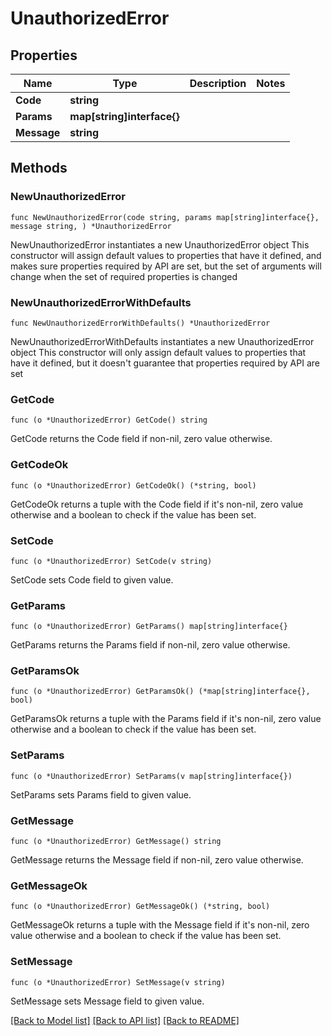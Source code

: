 # UnauthorizedError

## Properties

Name | Type | Description | Notes
------------ | ------------- | ------------- | -------------
**Code** | **string** |  | 
**Params** | **map[string]interface{}** |  | 
**Message** | **string** |  | 

## Methods

### NewUnauthorizedError

`func NewUnauthorizedError(code string, params map[string]interface{}, message string, ) *UnauthorizedError`

NewUnauthorizedError instantiates a new UnauthorizedError object
This constructor will assign default values to properties that have it defined,
and makes sure properties required by API are set, but the set of arguments
will change when the set of required properties is changed

### NewUnauthorizedErrorWithDefaults

`func NewUnauthorizedErrorWithDefaults() *UnauthorizedError`

NewUnauthorizedErrorWithDefaults instantiates a new UnauthorizedError object
This constructor will only assign default values to properties that have it defined,
but it doesn't guarantee that properties required by API are set

### GetCode

`func (o *UnauthorizedError) GetCode() string`

GetCode returns the Code field if non-nil, zero value otherwise.

### GetCodeOk

`func (o *UnauthorizedError) GetCodeOk() (*string, bool)`

GetCodeOk returns a tuple with the Code field if it's non-nil, zero value otherwise
and a boolean to check if the value has been set.

### SetCode

`func (o *UnauthorizedError) SetCode(v string)`

SetCode sets Code field to given value.


### GetParams

`func (o *UnauthorizedError) GetParams() map[string]interface{}`

GetParams returns the Params field if non-nil, zero value otherwise.

### GetParamsOk

`func (o *UnauthorizedError) GetParamsOk() (*map[string]interface{}, bool)`

GetParamsOk returns a tuple with the Params field if it's non-nil, zero value otherwise
and a boolean to check if the value has been set.

### SetParams

`func (o *UnauthorizedError) SetParams(v map[string]interface{})`

SetParams sets Params field to given value.


### GetMessage

`func (o *UnauthorizedError) GetMessage() string`

GetMessage returns the Message field if non-nil, zero value otherwise.

### GetMessageOk

`func (o *UnauthorizedError) GetMessageOk() (*string, bool)`

GetMessageOk returns a tuple with the Message field if it's non-nil, zero value otherwise
and a boolean to check if the value has been set.

### SetMessage

`func (o *UnauthorizedError) SetMessage(v string)`

SetMessage sets Message field to given value.



[[Back to Model list]](../README.md#documentation-for-models) [[Back to API list]](../README.md#documentation-for-api-endpoints) [[Back to README]](../README.md)


